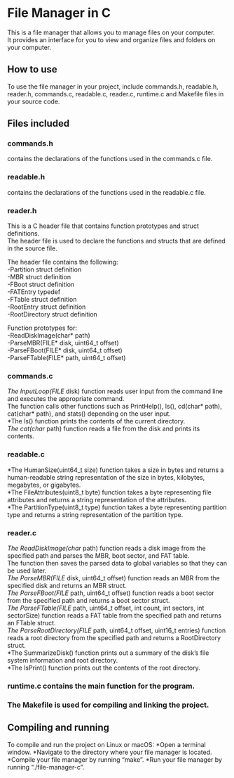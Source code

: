 # File Manager in C

This is a file manager that allows you to manage files on your computer. <br />
It provides an interface for you to view and organize files and folders on your computer.

## How to use

To use the file manager in your project, include commands.h, readable.h, reader.h, commands.c, readable.c, reader.c, runtime.c and Makefile files in your source code.

## Files included

### commands.h 
contains the declarations of the functions used in the commands.c file. 

### readable.h 
contains the declarations of the functions used in the readable.c file. 

### reader.h
This is a C header file that contains function prototypes and struct definitions. <br />
The header file is used to declare the functions and structs that are defined in the source file.

The header file contains the following:<br />
-Partition struct definition<br />
-MBR struct definition<br />
-FBoot struct definition<br />
-FATEntry typedef<br />
-FTable struct definition<br />
-RootEntry struct definition<br />
-RootDirectory struct definition<br />

Function prototypes for:<br />
-ReadDiskImage(char* path)<br />
-ParseMBR(FILE* disk, uint64_t offset)<br />
-ParseFBoot(FILE* disk, uint64_t offset)<br />
-ParseFTable(FILE* path, uint64_t offset)<br />

### commands.c

*The InputLoop(FILE* disk) function reads user input from the command line and executes the appropriate command. <br />
The function calls other functions such as PrintHelp(), ls(), cd(char* path), cat(char* path), and stats() depending on the user input.<br />
*The ls() function prints the contents of the current directory.<br />
*The cat(char* path) function reads a file from the disk and prints its contents.<br />

### readable.c

*The HumanSize(uint64_t size) function takes a size in bytes and returns a human-readable string representation of the size in bytes, kilobytes, megabytes, or gigabytes.<br />
*The FileAttributes(uint8_t byte) function takes a byte representing file attributes and returns a string representation of the attributes.<br />
*The PartitionType(uint8_t type) function takes a byte representing partition type and returns a string representation of the partition type.<br />

### reader.c

*The ReadDiskImage(char* path) function reads a disk image from the specified path and parses the MBR, boot sector, and FAT table.<br /> 
The function then saves the parsed data to global variables so that they can be used later.<br />
*The ParseMBR(FILE* disk, uint64_t offset) function reads an MBR from the specified disk and returns an MBR struct.<br />
*The ParseFBoot(FILE* path, uint64_t offset) function reads a boot sector from the specified path and returns a boot sector struct.<br />
*The ParseFTable(FILE* path, uint64_t offset, int count, int sectors, int sectorSize) function reads a FAT table from the specified path and returns an FTable struct.<br />
*The ParseRootDirectory(FILE* path, uint64_t offset, uint16_t entries) function reads a root directory from the specified path and returns a RootDirectory struct.<br />
*The SummarizeDisk() function prints out a summary of the disk’s file system information and root directory.<br />
*The lsPrint() function prints out the contents of the root directory.<br />

### runtime.c contains the main function for the program.

### The Makefile is used for compiling and linking the project.

## Compiling and running

To compile and run the project on Linux or macOS:
*Open a terminal window.
*Navigate to the directory where your file manager is located.
*Compile your file manager by running “make”.
*Run your file manager by running “./file-manager-c”.
